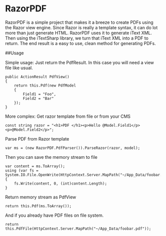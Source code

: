 RazorPDF
==============

RazorPDF is a simple project that makes it a breeze to create PDFs using the Razor view engine. Since Razor is really a template syntax, it can do lot more than just generate HTML.  RazorPDF uses it to generate iText XML.  Then using the iTextSharp library, we turn that iText XML into a PDF to return.  The end result is a easy to use, clean method for generating PDFs.

##Usage

Simple usage: Just return the PdfResult. In this case you will need a view file like usual.
```
public ActionResult PdfView()
{
	return this.Pdf(new PdfModel
	{
		Field1 = "Foo",
		Field2 = "Bar"
	});
}
```



More complex: Get razor template from file or from your CMS 
``` 
const string razor = "<h1>PDF </h1><p>Hello @Model.Field1</p><p>@Model.Field2</p>";
```

Parse PDF from Razor template 
```
var ms = (new RazorPDF.PdfParser()).ParseRazor(razor, model);
```

Then you can save the memory stream to file
```
var content = ms.ToArray();
using (var fs = System.IO.File.OpenWrite(HttpContext.Server.MapPath("~/App_Data/foobar.pdf")))
{
	fs.Write(content, 0, (int)content.Length);
}
```

Return memory stream as PdfView
```
return this.Pdf(ms.ToArray()); 
``` 

And if you already have PDF files on file system.
```
return this.PdfFile(HttpContext.Server.MapPath("~/App_Data/foobar.pdf"));
``` 

